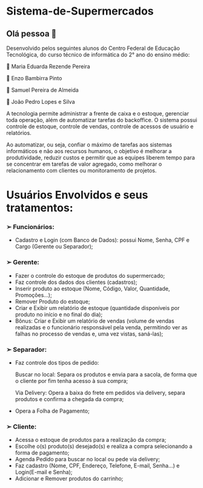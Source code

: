 # Sistema-de-Supermercados

## Olá pessoa 👋

Desenvolvido pelos seguintes alunos do Centro Federal de Educação Tecnológica, do curso técnico de informática do 2° ano do ensino médio:

<p>🌱 Maria Eduarda Rezende Pereira</p>
<p>🌱 Enzo Bambirra Pinto</p> 
<p>🌱 Samuel Pereira de Almeida</p>
<p>🌱 João Pedro Lopes e Silva</p>


A tecnologia permite administrar a frente de caixa e o estoque, gerenciar toda operação, além de automatizar tarefas do backoffice. O sistema possui controle de estoque, controle de vendas, controle de acessos de usuário e relatórios.

Ao automatizar, ou seja, confiar o máximo de tarefas aos sistemas informáticos e não aos recursos humanos, o objetivo é melhorar a produtividade, reduzir custos e permitir que as equipes liberem tempo para se concentrar em tarefas de valor agregado, como melhorar o relacionamento com clientes ou monitoramento de projetos. 

# Usuários Envolvidos e seus tratamentos:

### ➢ Funcionários: 
- Cadastro e Login (com Banco de Dados): possui Nome, Senha, CPF e Cargo (Gerente ou Separador); 

### ➢ Gerente: 
- Fazer o controle do estoque de produtos do supermercado; 
- Faz controle dos dados dos clientes (cadastros);
- Inserir produto ao estoque (Nome, Código, Valor, Quantidade, Promoções…); 
- Remover Produto do estoque;
- Criar e Exibir um relatório de estoque (quantidade disponíveis por produto no início e no final do dia); 
- Bônus: Criar e Exibir um relatório de vendas (volume de vendas realizadas e o funcionário responsável pela venda, permitindo ver as falhas no processo de vendas e, uma vez vistas, saná-las);

### ➢ Separador:
- Faz controle dos tipos de pedido:

  <p>Buscar no local: Separa os produtos e envia para a sacola, de forma que o cliente por fim tenha acesso à sua compra;</p>
  <p>Via Delivery: Opera a baixa do frete em pedidos via delivery, separa produtos e confirma a chegada da compra;</p>
- Opera a Folha de Pagamento;

### ➢ Cliente:
- Acessa o estoque de produtos para a realização da compra; 
- Escolhe o(s) produto(s) desejado(s) e realiza a compra selecionando a forma de pagamento; 
- Agenda Pedido para buscar no local ou pede via delivery; 
- Faz cadastro (Nome, CPF, Endereço, Telefone, E-mail, Senha…) e Login(E-mail e Senha); 
- Adicionar e Remover produtos do carrinho;
